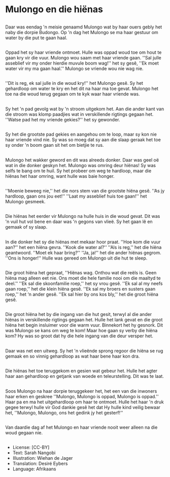 # Mulongo en die hiënas

##
Daar was eendag 'n meisie
genaamd Mulongo wat by haar
ouers gebly het naby die dorpie
Budongo.
Op 'n dag het Mulongo se ma
haar gestuur om water by die
put te gaan haal.

##
Oppad het sy haar vriende
ontmoet. Hulle was oppad woud
toe om hout te gaan kry vir die
vuur. Mulongo wou saam met
haar vriende gaan.
''Sal julle asseblief vir my onder
hierdie muvule boom wag!'' het
sy gesê, ''Ek moet water vir my
ma gaan haal.''
Mulongo se vriende wou nie
wag nie.

##
''Dit is reg, ek sal julle in die
woud kry!'' het Mulongo gesê.
Sy het gehardloop om water te
kry en het dit na haar ma toe
gevat.
Mulongo het toe na die woud
terug gegaan om te kyk waar
haar vriende was.

##
Sy het 'n pad gevolg wat by 'n
stroom uitgekom het.
Aan die ander kant van die
stroom was klomp paadjies wat
in verskillende rigtings gegaan
het.
''Watse pad het my vriende
gekies?'' het sy gewonder.

##
Sy het die grootste pad gekies
en aangehou om te loop, maar
sy kon nie haar vriende vind
nie.
Sy was so moeg dat sy aan die
slaap geraak het toe sy onder 'n
boom gaan sit het om bietjie te
rus.

##
Mulongo het wakker geword en
dit was alreeds donker.
Daar was geel oë wat in die
donker geskyn het. Mulongo
was omring deur hiënas!
Sy was selfs te bang om te huil.
Sy het probeer om weg te
hardloop, maar die hiënas het
haar omring, want hulle was
baie honger.

##
''Moenie beweeg nie,'' het die
nors stem van die grootste
hiëna gesê.
''As jy hardloop, gaan ons jou
eet!''
''Laat my asseblief huis toe
gaan!'' het Mulongo gesmeek.

##
Die hiënas het eerder vir
Mulongo na hulle huis in die
woud gevat. Dit was 'n vuil hut
vol bene en daar was 'n gegons
van vlieë.
Sy het gaan lê en gemaak of sy
slaap.

##
In die donker het sy die hiënas
met mekaar hoor praat. ''Hoe
kom die vuur aan?'' het een
hiëna gevra. ''Kook die water
al?'' ''Als is reg,'' het die hiëna
geantwoord. ''Moet ek haar
bring?'' ''Ja, ja!'' het die ander
hiënas gegrom. ''Ons is
honger!'' Hulle was gereed om
Mulongo uit die hut te sleep.

##
Die groot hiëna het gepraat,
''Hiënas wag. Onthou wat die
reëls is. Geen hiëna mag alleen
eet nie. Ons moet die hele
familie nooi om die maaltyd te
deel.'' ''Ek sal die skoonfamilie
roep,'' het sy vrou gesê. ''Ek sal
al my neefs gaan roep,'' het die
klein hiëna gesê. ''Ek sal my
broers en susters gaan roep,''
het ‘n ander gesê. ''Ek sal hier
by ons kos bly,'' het die groot
hiëna gesê.

##
Die groot hiëna het by die
ingang van die hut gesit, terwyl
al die ander hiënas in
verskillende rigtings gegaan
het. Hulle het lank gevat en die
groot hiëna het begin insluimer
voor die warm vuur.
Binnekort het hy gesnork. Dit
was Mulongo se kans om weg te
kom! Maar hoe gaan sy verby
die hiëna kom? Hy was so groot
dat hy die hele ingang van die
deur versper het.

##
Daar was net een uitweg.
Sy het 'n vlieënde sprong
regoor die hiëna se rug gemaak
en so vinnig gehardloop as wat
haar bene haar kon dra.

##
Die hiënas het toe teruggekom
en gesien wat gebeur het. Hulle
het agter haar aan gehardloop
en getjank van woede en
teleurstelling.
Dit was te laat.

##
Soos Mulongo na haar dorpie
teruggekeer het, het een van
die inwoners haar erken en
geskree ''Mulongo, Mulongo is
oppad, Mulongo is oppad.'' Haar
pa en ma het uitgehardloop om
haar te ontmoet. Hulle het haar
'n druk gegee terwyl hulle vir
God dankie gesê het dat Hy
hulle kind veilig bewaar het,
''Mulongo, Mulongo, ons het
gedink jy het gesterf!''

##
Van daardie dag af het Mulongo en haar vriende nooit weer alleen na die woud
gegaan nie.

##
* License: [CC-BY]
* Text: Sarah Nangobi
* Illustration: Wiehan de Jager
* Translation: Desiré Eybers
* Language: Afrikaans
